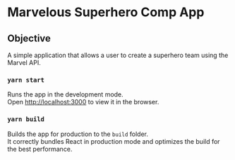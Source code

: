 # Marvelous Superhero Comp App

## Objective
A simple application that allows a user to create a superhero team using the Marvel API.


### `yarn start`

Runs the app in the development mode.\
Open [http://localhost:3000](http://localhost:3000) to view it in the browser.

### `yarn build`

Builds the app for production to the `build` folder.\
It correctly bundles React in production mode and optimizes the build for the best performance.